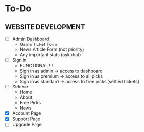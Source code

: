 # To-Do

## WEBSITE DEVELOPMENT
- [ ] Admin Dashboard
    - Game Ticket Form
    - News Article Form (not priority)
    - Any important stats (ask chat)
- [ ] Sign in
    - FUNCTIONAL !!!
    - Sign in as admin -> access to dashboard
    - Sign in as premium -> access to all picks
    - Sign in as standard -> access to free picks (settled tickets)
- [ ] Sidebar
    - Home
    - About 
    - Free Picks
    - News
- [x] Account Page
- [x] Support Page
- [ ] Upgrade Page
